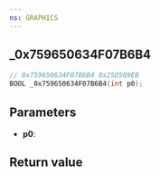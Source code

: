 ```yaml
---
ns: GRAPHICS
---
```

## _0x759650634F07B6B4

```c
// 0x759650634F07B6B4 0x25D569EB
BOOL _0x759650634F07B6B4(int p0);
```


## Parameters
* **p0**: 

## Return value
